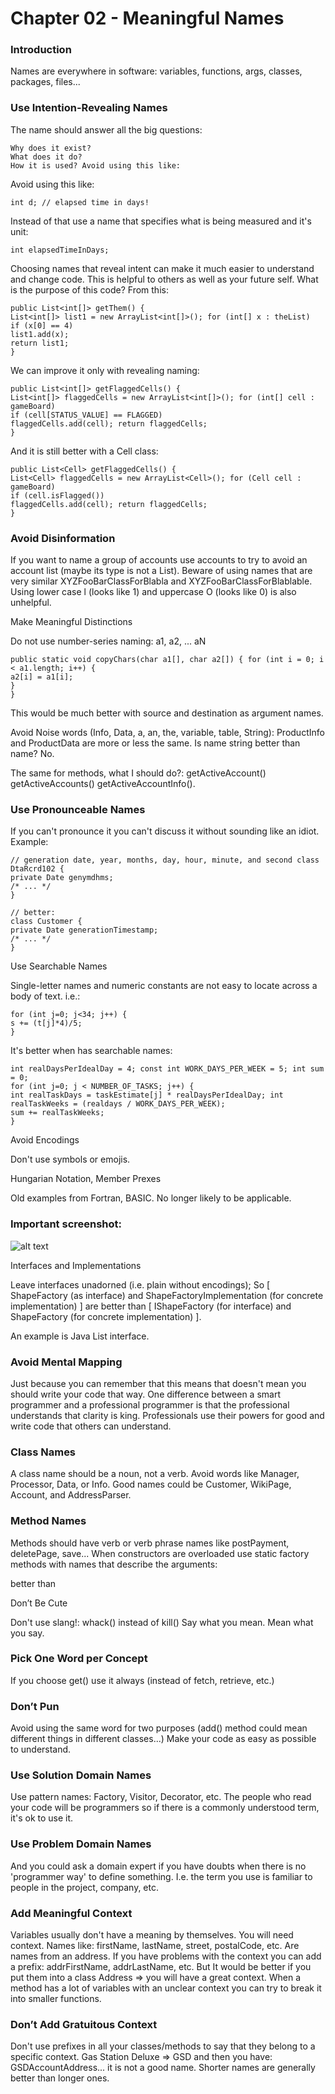 # Chapter 02 - Meaningful Names

### Introduction

Names are everywhere in software: variables, functions, args, classes, packages, files...


### Use Intention-Revealing Names
The name should answer all the big questions:
```
Why does it exist?
What does it do?
How it is used? Avoid using this like:
```
Avoid using this like:
```
int d; // elapsed time in days!
```

Instead of that use a name that specifies what is being measured and it's unit:
```
int elapsedTimeInDays;
```

Choosing names that reveal intent can make it much easier to understand and change code. This is helpful to others as well as your future self. What is the purpose of this code?
From this:
```
public List<int[]> getThem() {
List<int[]> list1 = new ArrayList<int[]>(); for (int[] x : theList)
if (x[0] == 4)
list1.add(x);
return list1;
}
```

We can improve it only with revealing naming:
```
public List<int[]> getFlaggedCells() {
List<int[]> flaggedCells = new ArrayList<int[]>(); for (int[] cell : gameBoard)
if (cell[STATUS_VALUE] == FLAGGED)
flaggedCells.add(cell); return flaggedCells;
}
```

And it is still better with a Cell class:
```
public List<Cell> getFlaggedCells() {
List<Cell> flaggedCells = new ArrayList<Cell>(); for (Cell cell : gameBoard)
if (cell.isFlagged())
flaggedCells.add(cell); return flaggedCells;
}
```
 
 

### Avoid Disinformation

If you want to name a group of accounts use accounts to try to avoid an account list (maybe its type is not a List). Beware of using names that are very similar XYZFooBarClassForBlabla and XYZFooBarClassForBlablable. Using lower case l (looks like 1) and uppercase O (looks like 0) is also unhelpful.


Make Meaningful Distinctions

Do not use number-series naming: a1, a2, ... aN
```
public static void copyChars(char a1[], char a2[]) { for (int i = 0; i < a1.length; i++) {
a2[i] = a1[i];
}
}
```

This would be much better with source and destination as argument names. 

Avoid Noise words (Info, Data, a, an, the, variable, table, String):
  ProductInfo and ProductData are more or less the same. 
  Is name string better than name? No.
  
  
The same for methods, what I should do?: getActiveAccount() getActiveAccounts() getActiveAccountInfo().


### Use Pronounceable Names

If you can't pronounce it you can't discuss it without sounding like an idiot. Example:
 ```
// generation date, year, months, day, hour, minute, and second class DtaRcrd102 {
private Date genymdhms;
/* ... */
}

// better:
class Customer {
private Date generationTimestamp;
/* ... */
}
```

Use Searchable Names

Single-letter names and numeric constants are not easy to locate across a body of text. i.e.:
```
for (int j=0; j<34; j++) {
s += (t[j]*4)/5;
}
```

It's better when has searchable names:
```
int realDaysPerIdealDay = 4; const int WORK_DAYS_PER_WEEK = 5; int sum = 0;
for (int j=0; j < NUMBER_OF_TASKS; j++) {
int realTaskDays = taskEstimate[j] * realDaysPerIdealDay; int realTaskWeeks = (realdays / WORK_DAYS_PER_WEEK);
sum += realTaskWeeks;
}
```

Avoid Encodings

Don't use symbols or emojis.

Hungarian Notation, Member Prexes

Old examples from Fortran, BASIC. No longer likely to be applicable. 

### Important screenshot:
 ![alt text](https://github.com/[username]/[reponame]/blob/[branch]/image.jpg?raw=true)
 
Interfaces and Implementations

Leave interfaces unadorned (i.e. plain without encodings);
So [ ShapeFactory (as interface) and ShapeFactoryImplementation (for concrete implementation) ] are better than [ IShapeFactory (for interface) and ShapeFactory (for concrete implementation) ].

An example is Java List interface.


### Avoid Mental Mapping
Just because you can remember that this means that doesn't mean you should write your code that way.
One difference between a smart programmer and a professional programmer is that the professional understands that clarity is king. Professionals use their powers for good and write code that others can understand.


### Class Names
A class name should be a noun, not a verb. Avoid words like Manager, Processor, Data, or Info. Good names could be Customer, WikiPage, Account, and AddressParser.


### Method Names
Methods should have verb or verb phrase names like postPayment, deletePage, save...
When constructors are overloaded use static factory methods with names that describe the arguments:

better than

Don’t Be Cute

Don't use slang!: whack() instead of kill() Say what you mean. Mean what you say.
 
### Pick One Word per Concept
If you choose get() use it always (instead of fetch, retrieve, etc.)

### Don’t Pun
Avoid using the same word for two purposes (add() method could mean different things in different classes...)
Make your code as easy as possible to understand.


### Use Solution Domain Names
Use pattern names: Factory, Visitor, Decorator, etc. The people who read your code will be programmers so if there is a commonly understood term, it's ok to use it.

### Use Problem Domain Names
And you could ask a domain expert if you have doubts when there is no 'programmer way' to define something. I.e. the term you use is familiar to people in the project, company, etc.

### Add Meaningful Context
Variables usually don't have a meaning by themselves. You will need context. Names like: firstName, lastName, street, postalCode, etc. Are names from an address. If you have problems with the context you can add a prefix: addrFirstName, addrLastName, etc. But It would be better if you put them into a class Address => you will have a great context. When a method has a lot of variables with an unclear context you can try to break it into smaller functions.

### Don’t Add Gratuitous Context
Don't use prefixes in all your classes/methods to say that they belong to a specific context. Gas Station Deluxe => GSD and then you have: GSDAccountAddress... it is not a good name.
Shorter names are generally better than longer ones.
